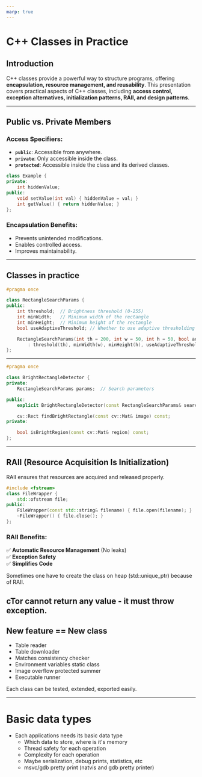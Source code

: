 ```yaml
---
marp: true
---
```



# C++ Classes in Practice

## Introduction
C++ classes provide a powerful way to structure programs, offering **encapsulation, resource management, and reusability**. This presentation covers practical aspects of C++ classes, including **access control, exception alternatives, initialization patterns, RAII, and design patterns**.

---

## Public vs. Private Members

### **Access Specifiers:**
- **`public`**: Accessible from anywhere.
- **`private`**: Only accessible inside the class.
- **`protected`**: Accessible inside the class and its derived classes.

```cpp
class Example {
private:
    int hiddenValue;
public:
    void setValue(int val) { hiddenValue = val; }
    int getValue() { return hiddenValue; }
};
```

### **Encapsulation Benefits:**
- Prevents unintended modifications.
- Enables controlled access.
- Improves maintainability.

---

## Classes in practice

```cpp
#pragma once

class RectangleSearchParams {
public:
    int threshold;  // Brightness threshold (0-255)
    int minWidth;   // Minimum width of the rectangle
    int minHeight;  // Minimum height of the rectangle
    bool useAdaptiveThreshold; // Whether to use adaptive thresholding

    RectangleSearchParams(int th = 200, int w = 50, int h = 50, bool adaptive = false)
        : threshold(th), minWidth(w), minHeight(h), useAdaptiveThreshold(adaptive) {}
};

```

---

```cpp
#pragma once

class BrightRectangleDetector {
private:
    RectangleSearchParams params;  // Search parameters

public:
    explicit BrightRectangleDetector(const RectangleSearchParams& searchParams);

    cv::Rect findBrightRectangle(const cv::Mat& image) const;
private:

    bool isBrightRegion(const cv::Mat& region) const;
};

```


---

## RAII (Resource Acquisition Is Initialization)
RAII ensures that resources are acquired and released properly.

```cpp
#include <fstream>
class FileWrapper {
    std::ofstream file;
public:
    FileWrapper(const std::string& filename) { file.open(filename); }
    ~FileWrapper() { file.close(); }
};
```

### **RAII Benefits:**
✅ **Automatic Resource Management** (No leaks)  
✅ **Exception Safety**  
✅ **Simplifies Code**  

Sometimes one have to create the class on heap (std::unique_ptr) because of RAII.

cTor cannot return any value - it must throw exception.
--- 
## New feature == New class 

* Table reader
* Table downloader
* Matches consistency checker
* Environment variables static class
* Image overflow protected summer
* Executable runner

Each class can be tested, extended, exported easily.


---

# Basic data types

* Each applications needs its basic data type
  * Which data to store, where is it's memory
  * Thread safety for each operation
  * Complexity for each operation
  * Maybe serialization, debug prints, statistics, etc
  * msvc/gdb pretty print (natvis and gdb pretty printer)


